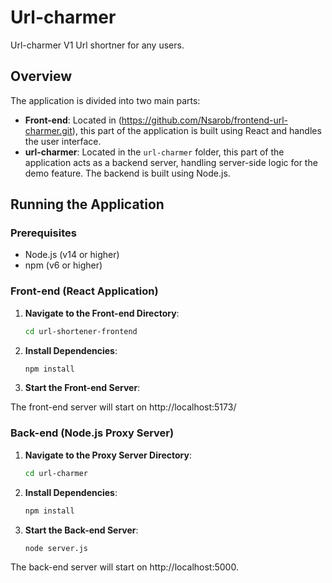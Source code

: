 # Url-charmer
Url-charmer V1
Url shortner for any users.

## Overview
The application is divided into two main parts:
- **Front-end**: Located in (https://github.com/Nsarob/frontend-url-charmer.git), this part of the application is built using React and handles the user interface.
- **url-charmer**: Located in the `url-charmer` folder, this part of the application acts as a backend server, handling server-side logic for the demo feature. The backend is built using Node.js.

## Running the Application

### Prerequisites
- Node.js (v14 or higher)
- npm (v6 or higher)

### Front-end (React Application)

1. **Navigate to the Front-end Directory**:
   ```sh
   cd url-shortener-frontend

2. **Install Dependencies**:
   ```sh
   npm install

3. **Start the Front-end Server**:

The front-end server will start on http://localhost:5173/

### Back-end (Node.js Proxy Server)

1. **Navigate to the Proxy Server Directory**:
   ```sh
   cd url-charmer

2. **Install Dependencies**:
   ```sh
   npm install 

3. **Start the Back-end Server**:
   ```sh
   node server.js 

The back-end server will start on http://localhost:5000.

